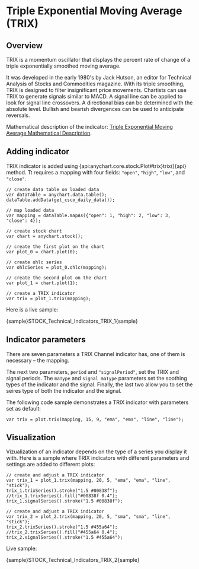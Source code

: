# Triple Exponential Moving Average (TRIX)

## Overview

TRIX is a momentum oscillator that displays the percent rate of change of a triple exponentially smoothed moving average.

It was developed in the early 1980's by Jack Hutson, an editor for Technical Analysis of Stocks and Commodities magazine. With its triple smoothing, TRIX is designed to filter insignificant price movements. Chartists can use TRIX to generate signals similar to MACD. A signal line can be applied to look for signal line crossovers. A directional bias can be determined with the absolute level. Bullish and bearish divergences can be used to anticipate reversals.

Mathematical description of the indicator: [Triple Exponential Moving Average Mathematical Description](Mathematical_Description#triple_exponential_moving_average).

## Adding indicator

TRIX indicator is added using {api:anychart.core.stock.Plot#trix}trix(){api} method. Tt requires a mapping with four fields: `"open"`, `"high"`, `"low"`, and `"close"`.

```
// create data table on loaded data
var dataTable = anychart.data.table();
dataTable.addData(get_csco_daily_data());

// map loaded data
var mapping = dataTable.mapAs({"open": 1, "high": 2, "low": 3, "close": 4});

// create stock chart
var chart = anychart.stock();

// create the first plot on the chart
var plot_0 = chart.plot(0);

// create ohlc series
var ohlcSeries = plot_0.ohlc(mapping);

// create the second plot on the chart
var plot_1 = chart.plot(1);

// create a TRIX indicator
var trix = plot_1.trix(mapping);
```

Here is a live sample:

{sample}STOCK\_Technical\_Indicators\_TRIX\_1{sample}

## Indicator parameters

There are seven parameters a TRIX Channel indicator has, one of them is necessary – the mapping.

The next two parameters, `period` and `"signalPeriod"`, set the TRIX and signal periods. The `maType` and `signal maType` parameters set the soothing types of the indicator and the signal. Finally, the last two allow you to set the seires type of both the indicator and the signal.

The following code sample demonstrates a TRIX indicator with parameters set as default:


```
var trix = plot.trix(mapping, 15, 9, "ema", "ema", "line", "line");
```

## Visualization

Vizualization of an indicator depends on the type of a series you display it with. Here is a sample where TRIX indicators with different parameters and settings are added to different plots:

```
// create and adjust a TRIX indicator
var trix_1 = plot_1.trix(mapping, 20, 5, "ema", "ema", "line", "stick");
trix_1.trixSeries().stroke("1.5 #00838f");
//trix_1.trixSeries().fill("#00838f 0.4");
trix_1.signalSeries().stroke("1.5 #00838f");

// create and adjust a TRIX indicator
var trix_2 = plot_2.trix(mapping, 20, 5, "sma", "sma", "line", "stick");
trix_2.trixSeries().stroke("1.5 #455a64");
//trix_2.trixSeries().fill("#455a64 0.4");
trix_2.signalSeries().stroke("1.5 #455a64");
```

Live sample:

{sample}STOCK\_Technical\_Indicators\_TRIX\_2{sample}